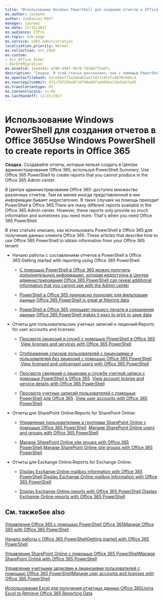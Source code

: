 ```yaml
---
title: "Использование Windows PowerShell для создания отчетов в Office 365"
ms.author: josephd
author: JoeDavies-MSFT
manager: laurawi
ms.date: 12/15/2017
ms.audience: ITPro
ms.topic: hub-page
ms.service: o365-administration
localization_priority: Normal
ms.collection: Ent_O365
ms.custom:
- Ent_Office_Other
- DecEntMigration
ms.assetid: 1ea4d4ec-af89-496f-9678-701867f5a6fc
description: "Сводка. В этой статье рассказано, как с помощью PowerShell в Office 365 создавать отчеты, которые невозможно создать в Центре администрирования Office 365:."
ms.openlocfilehash: b1cbbbef73a266a62a417d2714fefcd630c604c4
ms.sourcegitcommit: d31cf57295e8f3d798ab971d405baf3bd3eb7a45
ms.translationtype: HT
ms.contentlocale: ru-RU
ms.lasthandoff: 12/15/2017
---
```

# <a name="use-windows-powershell-to-create-reports-in-office-365"></a><span data-ttu-id="bceab-103">Использование Windows PowerShell для создания отчетов в Office 365</span><span class="sxs-lookup"><span data-stu-id="bceab-103">Use Windows PowerShell to create reports in Office 365</span></span>

 <span data-ttu-id="bceab-104">**Сводка.** Создавайте отчеты, которые нельзя создать в Центре администрирования Office 365, используя PowerShell.</span><span class="sxs-lookup"><span data-stu-id="bceab-104">Summary: Use Office 365 PowerShell to create reports that you cannot produce in the Office 365 Admin center.</span></span>
  
<span data-ttu-id="bceab-p101">В Центре администрирования Office 365: доступно множество различных отчетов. Тем не менее иногда представленной в них информации бывает недостаточно. В таких случаях на помощь приходит PowerShell в Office 365.</span><span class="sxs-lookup"><span data-stu-id="bceab-p101">There are many different reports available in the Office 365 Admin center. However, these reports only provide so much information and sometimes you need more. That's when you need Office 365 PowerShell</span></span>
  
<span data-ttu-id="bceab-108">В этих статьях описано, как использовать PowerShell в Office 365 для получения данных клиента Office 365:.</span><span class="sxs-lookup"><span data-stu-id="bceab-108">These articles that describe how to use Office 365 PowerShell to obtain information from your Office 365 tenant:</span></span>
  
- <span data-ttu-id="bceab-109">Начало работы с составлением отчетов в PowerShell в Office 365:</span><span class="sxs-lookup"><span data-stu-id="bceab-109">Getting started with reporting using Office 365 PowerShell:</span></span>
    
  - <span data-ttu-id="bceab-110">[С помощью PowerShell в Office 365 можно получить дополнительную информацию, которая недоступна в Центре администрирования](https://technet.microsoft.com/library/dn568034.aspx#reveal).</span><span class="sxs-lookup"><span data-stu-id="bceab-110">[Office 365 PowerShell can reveal additional information that you cannot see with the Admin center](https://technet.microsoft.com/library/dn568034.aspx#reveal)</span></span>
    
  - <span data-ttu-id="bceab-111">[PowerShell в Office 365 прекрасно подходит для фильтрации данных](https://technet.microsoft.com/library/dn568034.aspx#filter).</span><span class="sxs-lookup"><span data-stu-id="bceab-111">[Office 365 PowerShell is great at filtering data](https://technet.microsoft.com/library/dn568034.aspx#filter)</span></span>
    
  - <span data-ttu-id="bceab-112">[PowerShell в Office 365 упрощает процесс печати и сохранения данных](https://technet.microsoft.com/library/dn568034.aspx#printsave).</span><span class="sxs-lookup"><span data-stu-id="bceab-112">[Office 365 PowerShell makes it easy to print or save data](https://technet.microsoft.com/library/dn568034.aspx#printsave)</span></span>
    
- <span data-ttu-id="bceab-113">Отчеты для пользовательских учетных записей и лицензий:</span><span class="sxs-lookup"><span data-stu-id="bceab-113">Reports for user accounts and licenses:</span></span>
    
  - <span data-ttu-id="bceab-114">[Просмотр лицензий и служб с помощью PowerShell в Office 365](view-licenses-and-services-with-office-365-powershell.md) .</span><span class="sxs-lookup"><span data-stu-id="bceab-114">[View licenses and services with Office 365 PowerShell](view-licenses-and-services-with-office-365-powershell.md)</span></span>
    
  - <span data-ttu-id="bceab-115">[Отображение списков пользователей с лицензиями и пользователей без лицензий с помощью Office 365 PowerShell](view-licensed-and-unlicensed-users-with-office-365-powershell.md) .</span><span class="sxs-lookup"><span data-stu-id="bceab-115">[View licensed and unlicensed users with Office 365 PowerShell](view-licensed-and-unlicensed-users-with-office-365-powershell.md)</span></span>
    
  - <span data-ttu-id="bceab-116">[Просмотр сведений о лицензии и службе учетной записи с помощью PowerShell в Office 365](view-account-license-and-service-details-with-office-365-powershell.md) .</span><span class="sxs-lookup"><span data-stu-id="bceab-116">[View account license and service details with Office 365 PowerShell](view-account-license-and-service-details-with-office-365-powershell.md)</span></span>
    
  - <span data-ttu-id="bceab-117">[Просмотр учетных записей пользователей с помощью PowerShell для Office 365](view-user-accounts-with-office-365-powershell.md) .</span><span class="sxs-lookup"><span data-stu-id="bceab-117">[View user accounts with Office 365 PowerShell](view-user-accounts-with-office-365-powershell.md)</span></span>
    
- <span data-ttu-id="bceab-118">Отчеты для SharePoint Online:</span><span class="sxs-lookup"><span data-stu-id="bceab-118">Reports for SharePoint Online:</span></span>
    
  - <span data-ttu-id="bceab-119">[Управление пользователями и группами SharePoint Online с помощью Office 365 PowerShell](http://technet.microsoft.com/library/9680af2e-a965-4e62-92ee-da72105c7800.aspx) .</span><span class="sxs-lookup"><span data-stu-id="bceab-119">[Manage SharePoint Online users and groups with Office 365 PowerShell](http://technet.microsoft.com/library/9680af2e-a965-4e62-92ee-da72105c7800.aspx)</span></span>
    
  - <span data-ttu-id="bceab-120">[Manage SharePoint Online site groups with Office 365 PowerShell](http://technet.microsoft.com/library/122f4099-c78d-4cce-bab0-4343b04596ae.aspx).</span><span class="sxs-lookup"><span data-stu-id="bceab-120">[Manage SharePoint Online site groups with Office 365 PowerShell](http://technet.microsoft.com/library/122f4099-c78d-4cce-bab0-4343b04596ae.aspx)</span></span>
    
- <span data-ttu-id="bceab-121">Отчеты для Exchange Online:</span><span class="sxs-lookup"><span data-stu-id="bceab-121">Reports for Exchange Online:</span></span>
    
  - <span data-ttu-id="bceab-122">[Display Exchange Online mailbox information with Office 365 PowerShell](http://technet.microsoft.com/library/13843002-56ca-4b75-81c5-84386522b01b.aspx).</span><span class="sxs-lookup"><span data-stu-id="bceab-122">[Display Exchange Online mailbox information with Office 365 PowerShell](http://technet.microsoft.com/library/13843002-56ca-4b75-81c5-84386522b01b.aspx)</span></span>
    
  - <span data-ttu-id="bceab-123">[Display Exchange Online reports with Office 365 PowerShell](http://technet.microsoft.com/library/4873a063-9fc4-4ed9-826a-6e935fef61d4.aspx).</span><span class="sxs-lookup"><span data-stu-id="bceab-123">[Display Exchange Online reports with Office 365 PowerShell](http://technet.microsoft.com/library/4873a063-9fc4-4ed9-826a-6e935fef61d4.aspx)</span></span>
    
## <a name="see-also"></a><span data-ttu-id="bceab-124">См. также</span><span class="sxs-lookup"><span data-stu-id="bceab-124">See also</span></span>

#### 

[<span data-ttu-id="bceab-125">Управление Office 365 с помощью PowerShell Office 365</span><span class="sxs-lookup"><span data-stu-id="bceab-125">Manage Office 365 with Office 365 PowerShell</span></span>](manage-office-365-with-office-365-powershell.md)
  
[<span data-ttu-id="bceab-126">Начало работы с Office 365 PowerShell</span><span class="sxs-lookup"><span data-stu-id="bceab-126">Getting started with Office 365 PowerShell</span></span>](getting-started-with-office-365-powershell.md)
  
[<span data-ttu-id="bceab-127">Управление SharePoint Online с помощью Office 365 PowerShell</span><span class="sxs-lookup"><span data-stu-id="bceab-127">Manage SharePoint Online with Office 365 PowerShell</span></span>](manage-sharepoint-online-with-office-365-powershell.md)
  
[<span data-ttu-id="bceab-128">Управление учетными записями и лицензиями пользователей с помощью Office 365 PowerShell</span><span class="sxs-lookup"><span data-stu-id="bceab-128">Manage user accounts and licenses with Office 365 PowerShell</span></span>](manage-user-accounts-and-licenses-with-office-365-powershell.md)
  
[<span data-ttu-id="bceab-129">Использование Excel для получения отчетных данных Office 365</span><span class="sxs-lookup"><span data-stu-id="bceab-129">Using Excel to Retrieve Office 365 Reporting Data</span></span>](using-excel-to-retrieve-office-365-reporting-data.md)

